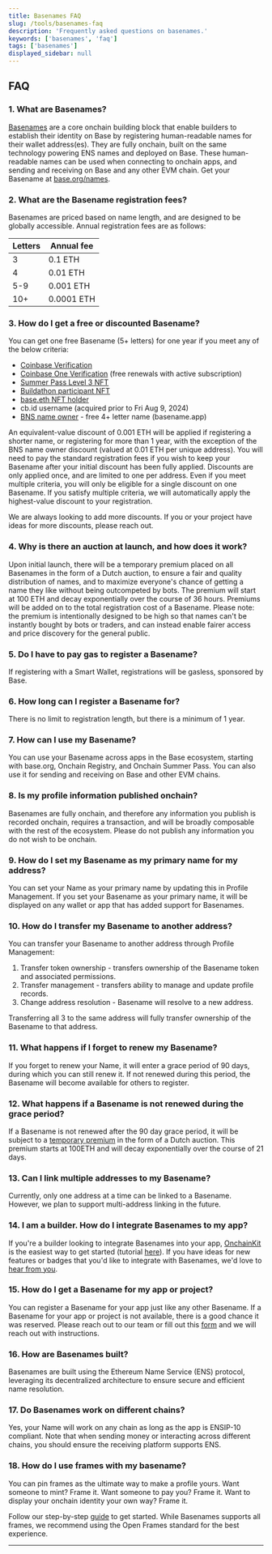 ```yaml
---
title: Basenames FAQ
slug: /tools/basenames-faq
description: 'Frequently asked questions on basenames.'
keywords: ['basenames', 'faq']
tags: ['basenames']
displayed_sidebar: null
---
```


## FAQ

### 1. What are Basenames?

[Basenames](https://base.org/names) are a core onchain building block that enable builders to establish their identity on Base by registering human-readable names for their wallet address(es). They are fully onchain, built on the same technology powering ENS names and deployed on Base. These human-readable names can be used when connecting to onchain apps, and sending and receiving on Base and any other EVM chain. Get your Basename at [base.org/names](https://base.org/names).

### 2. What are the Basename registration fees?

Basenames are priced based on name length, and are designed to be globally accessible. Annual registration fees are as follows:

| Letters | Annual fee |
| ------- | ---------- |
| 3       | 0.1 ETH    |
| 4       | 0.01 ETH   |
| 5-9     | 0.001 ETH  |
| 10+     | 0.0001 ETH |

### 3. How do I get a free or discounted Basename?

You can get one free Basename (5+ letters) for one year if you meet any of the below criteria:

- [Coinbase Verification](http://coinbase.com/onchain-verify)
- [Coinbase One Verification](http://coinbase.com/onchain-verify) (free renewals with active subscription)
- [Summer Pass Level 3 NFT](https://wallet.coinbase.com/ocs)
- [Buildathon participant NFT](https://onchain-summer.devfolio.co/)
- [base.eth NFT holder](https://opensea.io/collection/base-org-base-eth)
- cb.id username (acquired prior to Fri Aug 9, 2024)
- [BNS name owner](http://basename.app) - free 4+ letter name (basename.app)

An equivalent-value discount of 0.001 ETH will be applied if registering a shorter name, or registering for more than 1 year, with the exception of the BNS name owner discount (valued at 0.01 ETH per unique address). You will need to pay the standard registration fees if you wish to keep your Basename after your initial discount has been fully applied. Discounts are only applied once, and are limited to one per address. Even if you meet multiple criteria, you will only be eligible for a single discount on one Basename. If you satisfy multiple criteria, we will automatically apply the highest-value discount to your registration.

We are always looking to add more discounts. If you or your project have ideas for more discounts, please reach out.

### 4. Why is there an auction at launch, and how does it work?

Upon initial launch, there will be a temporary premium placed on all Basenames in the form of a Dutch auction, to ensure a fair and quality distribution of names, and to maximize everyone's chance of getting a name they like without being outcompeted by bots. The premium will start at 100 ETH and decay exponentially over the course of 36 hours. Premiums will be added on to the total registration cost of a Basename. Please note: the premium is intentionally designed to be high so that names can't be instantly bought by bots or traders, and can instead enable fairer access and price discovery for the general public.

### 5. Do I have to pay gas to register a Basename?

If registering with a Smart Wallet, registrations will be gasless, sponsored by Base.

### 6. How long can I register a Basename for?

There is no limit to registration length, but there is a minimum of 1 year.

### 7. How can I use my Basename?

You can use your Basename across apps in the Base ecosystem, starting with base.org, Onchain Registry, and Onchain Summer Pass. You can also use it for sending and receiving on Base and other EVM chains.

### 8. Is my profile information published onchain?

Basenames are fully onchain, and therefore any information you publish is recorded onchain, requires a transaction, and will be broadly composable with the rest of the ecosystem. Please do not publish any information you do not wish to be onchain.

### 9. How do I set my Basename as my primary name for my address?

You can set your Name as your primary name by updating this in Profile Management. If you set your Basename as your primary name, it will be displayed on any wallet or app that has added support for Basenames.

### 10. How do I transfer my Basename to another address?

You can transfer your Basename to another address through Profile Management:

1. Transfer token ownership - transfers ownership of the Basename token and associated permissions.
2. Transfer management - transfers ability to manage and update profile records.
3. Change address resolution - Basename will resolve to a new address.

Transferring all 3 to the same address will fully transfer ownership of the Basename to that address.

### 11. What happens if I forget to renew my Basename?

If you forget to renew your Name, it will enter a grace period of 90 days, during which you can still renew it. If not renewed during this period, the Basename will become available for others to register.

### 12. What happens if a Basename is not renewed during the grace period?

If a Basename is not renewed after the 90 day grace period, it will be subject to a [temporary premium](https://support.ens.domains/en/articles/7900612-temporary-premium) in the form of a Dutch auction. This premium starts at 100ETH and will decay exponentially over the course of 21 days.

### 13. Can I link multiple addresses to my Basename?

Currently, only one address at a time can be linked to a Basename. However, we plan to support multi-address linking in the future.

### 14. I am a builder. How do I integrate Basenames to my app?

If you're a builder looking to integrate Basenames into your app, [OnchainKit](https://onchainkit.xyz/wallet/wallet-dropdown-base-name) is the easiest way to get started (tutorial [here](https://docs.base.org/docs/tools/basenames-tutorial)). If you have ideas for new features or badges that you'd like to integrate with Basenames, we'd love to [hear from you](https://app.deform.cc/form/b9c1c39f-f238-459e-a765-5093ca638075/?page_number=0).

### 15. How do I get a Basename for my app or project?

You can register a Basename for your app just like any other Basename. If a Basename for your app or project is not available, there is a good chance it was reserved. Please reach out to our team or fill out this [form](https://app.deform.cc/form/20372eb6-ec97-4d37-967f-d36f4b7f4eb2) and we will reach out with instructions.

### 16. How are Basenames built?

Basenames are built using the Ethereum Name Service (ENS) protocol, leveraging its decentralized architecture to ensure secure and efficient name resolution.

### 17. Do Basenames work on different chains?

Yes, your Name will work on any chain as long as the app is ENSIP-10 compliant. Note that when sending money or interacting across different chains, you should ensure the receiving platform supports ENS.

### 18. How do I use frames with my basename?

You can pin frames as the ultimate way to make a profile yours. Want someone to mint? Frame it. Want someone to pay you? Frame it. Want to display your onchain identity your own way? Frame it.

Follow our step-by-step [guide] to get started. While Basenames supports all frames, we recommend using the Open Frames standard for the best experience.

---

[guide]: https://docs.base.org/tutorials/add-frames-to-basename
